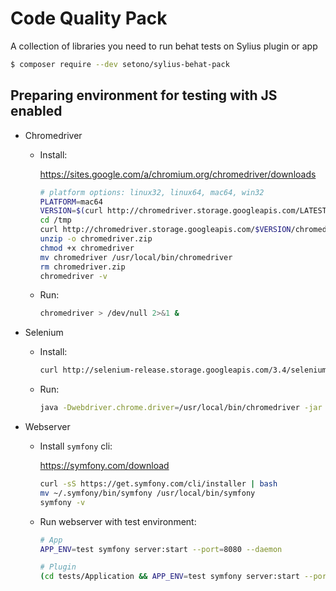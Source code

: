 # Code Quality Pack

A collection of libraries you need to run behat tests on Sylius plugin or app

```bash
$ composer require --dev setono/sylius-behat-pack
```

## Preparing environment for testing with JS enabled

* Chromedriver

  * Install:

    https://sites.google.com/a/chromium.org/chromedriver/downloads

    ```bash
    # platform options: linux32, linux64, mac64, win32
    PLATFORM=mac64
    VERSION=$(curl http://chromedriver.storage.googleapis.com/LATEST_RELEASE)
    cd /tmp
    curl http://chromedriver.storage.googleapis.com/$VERSION/chromedriver_$PLATFORM.zip > chromedriver.zip
    unzip -o chromedriver.zip
    chmod +x chromedriver
    mv chromedriver /usr/local/bin/chromedriver
    rm chromedriver.zip
    chromedriver -v
    ```

  * Run:

    ```bash
    chromedriver > /dev/null 2>&1 &
    ```

* Selenium

  * Install:

    ```bash
    curl http://selenium-release.storage.googleapis.com/3.4/selenium-server-standalone-3.4.0.jar > /usr/local/bin/selenium.jar
    ```

  * Run:

    ```bash
    java -Dwebdriver.chrome.driver=/usr/local/bin/chromedriver -jar /usr/local/bin/selenium.jar > /dev/null 2>&1 &
    ```

* Webserver

  * Install `symfony` cli:

    https://symfony.com/download

    ```bash
    curl -sS https://get.symfony.com/cli/installer | bash
    mv ~/.symfony/bin/symfony /usr/local/bin/symfony
    symfony -v
    ```

  * Run webserver with test environment:

    ```bash
    # App
    APP_ENV=test symfony server:start --port=8080 --daemon

    # Plugin
    (cd tests/Application && APP_ENV=test symfony server:start --port=8080 --daemon)
    ```
